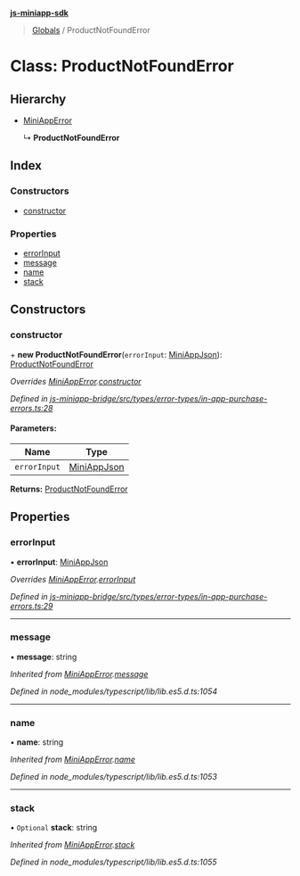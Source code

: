 **[js-miniapp-sdk](../README.md)**

> [Globals](../README.md) / ProductNotFoundError

# Class: ProductNotFoundError

## Hierarchy

* [MiniAppError](miniapperror.md)

  ↳ **ProductNotFoundError**

## Index

### Constructors

* [constructor](productnotfounderror.md#constructor)

### Properties

* [errorInput](productnotfounderror.md#errorinput)
* [message](productnotfounderror.md#message)
* [name](productnotfounderror.md#name)
* [stack](productnotfounderror.md#stack)

## Constructors

### constructor

\+ **new ProductNotFoundError**(`errorInput`: [MiniAppJson](../interfaces/miniappjson.md)): [ProductNotFoundError](productnotfounderror.md)

*Overrides [MiniAppError](miniapperror.md).[constructor](miniapperror.md#constructor)*

*Defined in [js-miniapp-bridge/src/types/error-types/in-app-purchase-errors.ts:28](https://github.com/rakutentech/js-miniapp/blob/4741025/js-miniapp-bridge/src/types/error-types/in-app-purchase-errors.ts#L28)*

#### Parameters:

Name | Type |
------ | ------ |
`errorInput` | [MiniAppJson](../interfaces/miniappjson.md) |

**Returns:** [ProductNotFoundError](productnotfounderror.md)

## Properties

### errorInput

•  **errorInput**: [MiniAppJson](../interfaces/miniappjson.md)

*Overrides [MiniAppError](miniapperror.md).[errorInput](miniapperror.md#errorinput)*

*Defined in [js-miniapp-bridge/src/types/error-types/in-app-purchase-errors.ts:29](https://github.com/rakutentech/js-miniapp/blob/4741025/js-miniapp-bridge/src/types/error-types/in-app-purchase-errors.ts#L29)*

___

### message

•  **message**: string

*Inherited from [MiniAppError](miniapperror.md).[message](miniapperror.md#message)*

*Defined in node_modules/typescript/lib/lib.es5.d.ts:1054*

___

### name

•  **name**: string

*Inherited from [MiniAppError](miniapperror.md).[name](miniapperror.md#name)*

*Defined in node_modules/typescript/lib/lib.es5.d.ts:1053*

___

### stack

• `Optional` **stack**: string

*Inherited from [MiniAppError](miniapperror.md).[stack](miniapperror.md#stack)*

*Defined in node_modules/typescript/lib/lib.es5.d.ts:1055*
